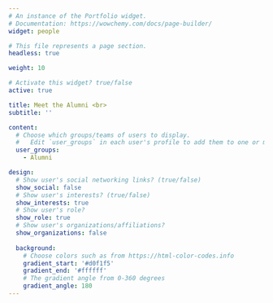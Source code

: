 ```yaml
---
# An instance of the Portfolio widget.
# Documentation: https://wowchemy.com/docs/page-builder/
widget: people

# This file represents a page section.
headless: true

weight: 10

# Activate this widget? true/false
active: true

title: Meet the Alumni <br>
subtitle: ''

content:
  # Choose which groups/teams of users to display.
  #   Edit `user_groups` in each user's profile to add them to one or more of these groups.
  user_groups:
    - Alumni

design:
  # Show user's social networking links? (true/false)
  show_social: false
  # Show user's interests? (true/false)
  show_interests: true
  # Show user's role?
  show_role: true
  # Show user's organizations/affiliations?
  show_organizations: false
  
  background:
    # Choose colors such as from https://html-color-codes.info
    gradient_start: '#d0f1f5'
    gradient_end: '#ffffff'
    # The gradient angle from 0-360 degrees
    gradient_angle: 180
---
```

